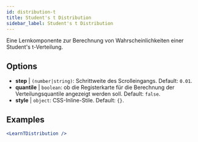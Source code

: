 ```yaml
---
id: distribution-t
title: Student's t Distribution
sidebar_label: Student's t Distribution
---
```


Eine Lernkomponente zur Berechnung von Wahrscheinlichkeiten einer Student's t-Verteilung.

## Options

* __step__ | `(number|string)`: Schrittweite des Scrolleingangs. Default: `0.01`.
* __quantile__ | `boolean`: ob die Registerkarte für die Berechnung der Verteilungsquantile angezeigt werden soll. Default: `false`.
* __style__ | `object`: CSS-Inline-Stile. Default: `{}`.


## Examples

```jsx live
<LearnTDistribution />
```


